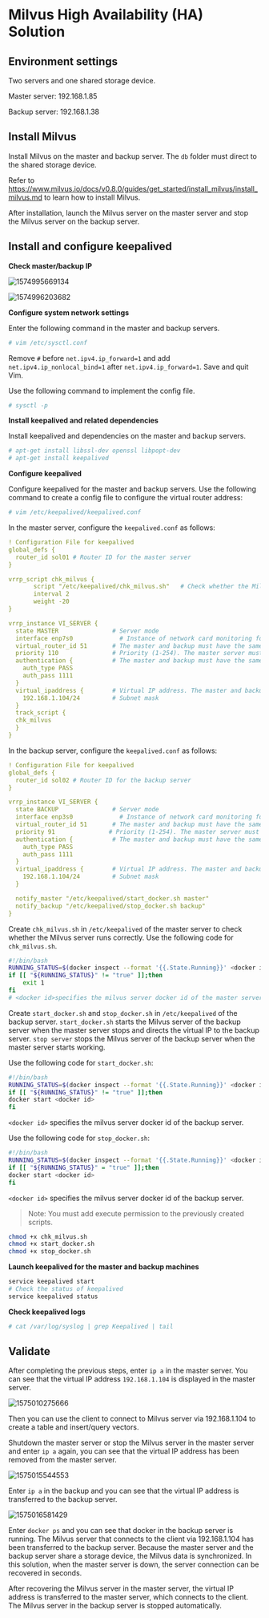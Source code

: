 # Milvus High Availability (HA) Solution

## Environment settings

Two servers and one shared storage device.

Master server: 192.168.1.85

Backup server: 192.168.1.38          



## Install Milvus

Install Milvus on the master and backup server. The `db` folder must direct to the shared storage device.

Refer to https://www.milvus.io/docs/v0.8.0/guides/get_started/install_milvus/install_milvus.md to learn how to install Milvus.

After installation, launch the Milvus server on the master server and stop the Milvus server on the backup server.

## Install and configure keepalived

**Check master/backup IP**

![1574995669134](pic/1574995669134.png)

![1574996203682](pic/1574996203682.png)

**Configure system network settings**

Enter the following command in the master and backup servers.

```bash
# vim /etc/sysctl.conf
```

Remove `#` before `net.ipv4.ip_forward=1` and add `net.ipv4.ip_nonlocal_bind=1` after `net.ipv4.ip_forward=1`. Save and quit Vim.

Use the following command to implement the config file.

```bash
# sysctl -p
```

**Install keepalived and related dependencies**

Install keepalived and dependencies on the master and backup servers.

```bash
# apt-get install libssl-dev openssl libpopt-dev
# apt-get install keepalived
```

**Configure keepalived**

Configure keepalived for the master and backup servers. Use the following command to create a config file to configure the virtual router address:

```bash
# vim /etc/keepalived/keepalived.conf
```

In the master server, configure the `keepalived.conf` as follows:

```yaml
! Configuration File for keepalived
global_defs {
  router_id sol01 # Router ID for the master server
}

vrrp_script chk_milvus {
       script "/etc/keepalived/chk_milvus.sh"   # Check whether the Milvus on the master is running correctly
       interval 2
       weight -20
}

vrrp_instance VI_SERVER {
  state MASTER               # Server mode
  interface enp7s0             # Instance of network card monitoring for the master server
  virtual_router_id 51       # The master and backup must have the same VRRP group name.
  priority 110               # Priority (1-254). The master server must have higher priority than the backup server. You can specify 90 for the backup server.
  authentication {           # The master and backup must have the same authentication information.
    auth_type PASS
    auth_pass 1111
  }
  virtual_ipaddress {        # Virtual IP address. The master and backup must have the same virtual IP address.
    192.168.1.104/24         # Subnet mask
  }
  track_script {
  chk_milvus
  }
}
```

In the backup server, configure the `keepalived.conf` as follows:

```yaml
! Configuration File for keepalived
global_defs {
  router_id sol02 # Router ID for the backup server
}

vrrp_instance VI_SERVER {
  state BACKUP               # Server mode
  interface enp3s0             # Instance of network card monitoring for the backup server.
  virtual_router_id 51       # The master and backup must have the same VRRP group name.
  priority 91               # Priority (1-254). The master server must have higher priority than the backup server. You can specify 90 for the backup server.
  authentication {           # The master and backup must have the same authentication information.
    auth_type PASS
    auth_pass 1111
  }
  virtual_ipaddress {        # Virtual IP address. The master and backup must have the same virtual IP address.
    192.168.1.104/24         # Subnet mask
  }

  notify_master "/etc/keepalived/start_docker.sh master"
  notify_backup "/etc/keepalived/stop_docker.sh backup"
}

```

Create `chk_milvus.sh` in `/etc/keepalived` of the master server to check whether the Milvus server runs correctly. Use the following code for `chk_milvus.sh`.

```bash
#!/bin/bash
RUNNING_STATUS=$(docker inspect --format '{{.State.Running}}' <docker id>)
if [[ "${RUNNING_STATUS}" != "true" ]];then
    exit 1
fi
# <docker id>specifies the milvus server docker id of the master server
```

Create `start_docker.sh` and `stop_docker.sh` in `/etc/keepalived` of the backup server. `start_docker.sh` starts the Milvus server of the backup server when the master server stops and directs the virtual IP to the backup server. `stop server` stops the Milvus server of the backup server when the master server starts working.

Use the following code for `start_docker.sh`:

```bash
#!/bin/bash
RUNNING_STATUS=$(docker inspect --format '{{.State.Running}}' <docker id>)
if [[ "${RUNNING_STATUS}" != "true" ]];then
docker start <docker id>
fi
```

`<docker id>` specifies the milvus server docker id of the backup server.

Use the following code for `stop_docker.sh`:

```bash
#!/bin/bash
RUNNING_STATUS=$(docker inspect --format '{{.State.Running}}' <docker id>)
if [[ "${RUNNING_STATUS}" = "true" ]];then
docker start <docker id>
fi
```

`<docker id>` specifies the milvus server docker id of the backup server.

> Note: You must add execute permission to the previously created scripts.

```bash
chmod +x chk_milvus.sh
chmod +x start_docker.sh
chmod +x stop_docker.sh
```

**Launch keepalived for the master and backup machines**

```bash
service keepalived start
# Check the status of keepalived
service keepalived status
```

**Check keepalived logs**

```bash
# cat /var/log/syslog | grep Keepalived | tail
```

## Validate

After completing the previous steps, enter `ip a` in the master server. You can see that the virtual IP address `192.168.1.104` is displayed in the master server.

![1575010275666](pic/1575010275666.png)

Then you can use the client to connect to Milvus server via 192.168.1.104 to create a table and insert/query vectors.

Shutdown the master server or stop the Milvus server in the master server and enter `ip a` again, you can see that the virtual IP address has been removed from the master server.

![1575015544553](pic/1575015544553.png)

Enter `ip a` in the backup and you can see that the virtual IP address is transferred to the backup server.

![1575016581429](pic/1575016581429.png)

Enter `docker ps` and you can see that docker in the backup server is running. The Milvus server that connects to the client via 192.168.1.104 has been transferred to the backup server. Because the master server and the backup server share a storage device, the Milvus data is synchronized. In this solution, when the master server is down, the server connection can be recovered in seconds.

After recovering the Milvus server in  the master server, the virtual IP address is transferred to the master server, which connects to the client. The Milvus server in the backup server is stopped automatically.

